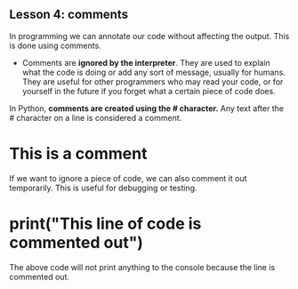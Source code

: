 ## Lesson 4: comments

In programming we can annotate our code without affecting the output. This is done using comments.

- Comments are **ignored by the interpreter**. They are used to explain what the code is doing or add any sort of message, usually for humans. They are useful for other programmers who may read your code, or for yourself in the future if you forget what a certain piece of code does.

In Python, **comments are created using the # character.** Any text after the # character on a line is considered a comment.

# This is a comment
If we want to ignore a piece of code, we can also comment it out temporarily. This is useful for debugging or testing.

# print("This line of code is commented out")
The above code will not print anything to the console because the line is commented out.